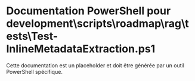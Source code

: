 # Documentation PowerShell pour development\scripts\roadmap\rag\tests\Test-InlineMetadataExtraction.ps1

Cette documentation est un placeholder et doit être générée par un outil PowerShell spécifique.
